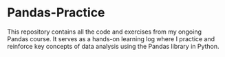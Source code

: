 # Pandas-Practice
This repository contains all the code and exercises from my ongoing Pandas course. It serves as a hands-on learning log where I practice and reinforce key concepts of data analysis using the Pandas library in Python.

